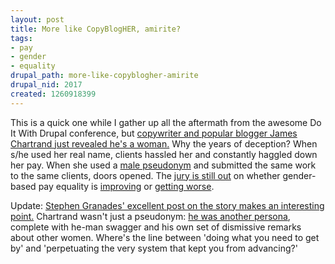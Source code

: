 ```yaml
--- 
layout: post
title: More like CopyBlogHER, amirite?
tags: 
- pay
- gender
- equality
drupal_path: more-like-copyblogher-amirite
drupal_nid: 2017
created: 1260918399
---
```

This is a quick one while I gather up all the aftermath from the awesome Do It With Drupal conference, but  <a href="http://www.copyblogger.com/james-chartrand-underpants/">copywriter and popular blogger James Chartrand just revealed he's a woman.</a> Why the years of deception? When s/he used her real name, clients hassled her and constantly haggled down her pay. When she used a <a href="http://twitter.com/menwithpens">male pseudonym</a> and submitted the same work to the same clients, doors opened. The <a href="http://www.businessweek.com/careers/workingparents/blog/archives/2007/04/working_women_a.html">jury is still out</a> on whether gender-based pay equality is <a href="http://www.govexec.com/dailyfed/0409/042809p1.htm">improving</a> or <a href="http://www.womensmedia.com/money/107-confronting-the-gender-gap-in-wages.html">getting worse</a>.



Update: <a href="http://granades.com/2009/12/15/its-not-the-name-its-the-persona">Stephen Granades' excellent post on the story makes an interesting point.</a> Chartrand wasn't just a pseudonym: <a href="http://menwithpens.ca/about">he was another persona</a>, complete with he-man swagger and his own set of dismissive remarks about other women. Where's the line between 'doing what you need to get by' and 'perpetuating the very system that kept you from advancing?'

